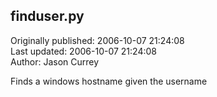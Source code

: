 ## finduser.py  
Originally published: 2006-10-07 21:24:08  
Last updated: 2006-10-07 21:24:08  
Author: Jason Currey  
  
Finds a windows hostname given the username